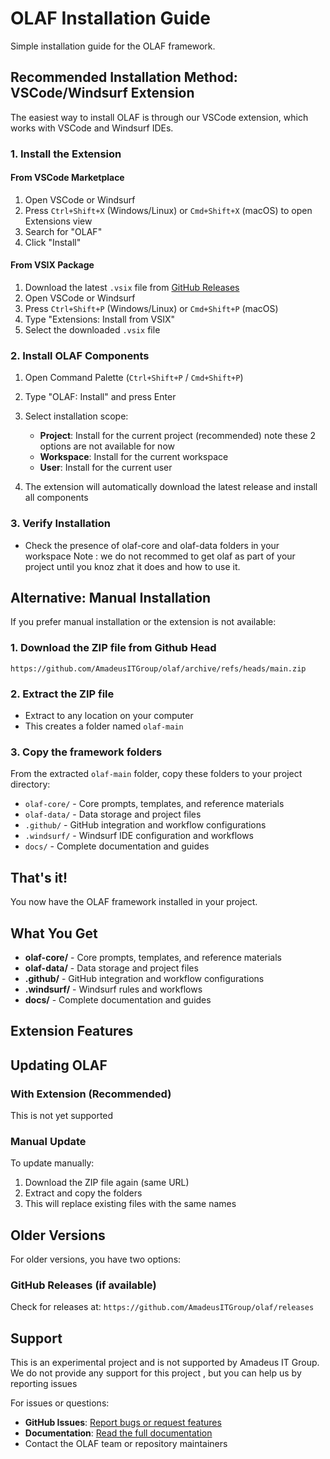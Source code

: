 # OLAF Installation Guide

Simple installation guide for the OLAF framework.

## Recommended Installation Method: VSCode/Windsurf Extension

The easiest way to install OLAF is through our VSCode extension, which works with VSCode and    Windsurf IDEs.

### 1. Install the Extension

#### From VSCode Marketplace
1. Open VSCode or Windsurf
2. Press `Ctrl+Shift+X` (Windows/Linux) or `Cmd+Shift+X` (macOS) to open Extensions view
3. Search for "OLAF"
4. Click "Install"

#### From VSIX Package
1. Download the latest `.vsix` file from [GitHub Releases](https://github.com/AmadeusITGroup/olaf/releases)
2. Open VSCode or Windsurf
3. Press `Ctrl+Shift+P` (Windows/Linux) or `Cmd+Shift+P` (macOS)
4. Type "Extensions: Install from VSIX"
5. Select the downloaded `.vsix` file

### 2. Install OLAF Components

1. Open Command Palette (`Ctrl+Shift+P` / `Cmd+Shift+P`)
2. Type "OLAF: Install" and press Enter
3. Select installation scope:
   - **Project**: Install for the current project (recommended)
note  these 2 options are not available for now
    - **Workspace**: Install for the current workspace
    - **User**: Install for the current user 

4. The extension will automatically download the latest release and install all components

### 3. Verify Installation

- Check the presence of olaf-core and olaf-data folders in your workspace
Note : we do not recommed to get olaf as part of your project until you knoz zhat it does and how to use it. 

## Alternative: Manual Installation

If you prefer manual installation or the extension is not available:

### 1. Download the ZIP file from Github Head
```
https://github.com/AmadeusITGroup/olaf/archive/refs/heads/main.zip
```

### 2. Extract the ZIP file
- Extract to any location on your computer
- This creates a folder named `olaf-main`

### 3. Copy the framework folders
From the extracted `olaf-main` folder, copy these folders to your project directory:
- `olaf-core/` - Core prompts, templates, and reference materials
- `olaf-data/` - Data storage and project files
- `.github/` - GitHub integration and workflow configurations
- `.windsurf/` - Windsurf IDE configuration and workflows
- `docs/` - Complete documentation and guides

## That's it!

You now have the OLAF framework installed in your project.

## What You Get

- **olaf-core/** - Core prompts, templates, and reference materials
- **olaf-data/** - Data storage and project files
- **.github/** - GitHub integration and workflow configurations
- **.windsurf/** - Windsurf rules and workflows
- **docs/** - Complete documentation and guides

## Extension Features



## Updating OLAF

### With Extension (Recommended)
This is not yet supported

### Manual Update
To update manually:
1. Download the ZIP file again (same URL)
2. Extract and copy the folders
3. This will replace existing files with the same names

## Older Versions

For older versions, you have two options:

### GitHub Releases (if available)
Check for releases at: `https://github.com/AmadeusITGroup/olaf/releases`



## Support
This is an experimental project and is not supported by Amadeus IT Group.
We do not provide any support for this project , but you can help us by reporting issues


For issues or questions:
- **GitHub Issues**: [Report bugs or request features](https://github.com/AmadeusITGroup/olaf/issues)
- **Documentation**: [Read the full documentation](https://github.com/AmadeusITGroup/olaf/wiki)
- Contact the OLAF team or repository maintainers
